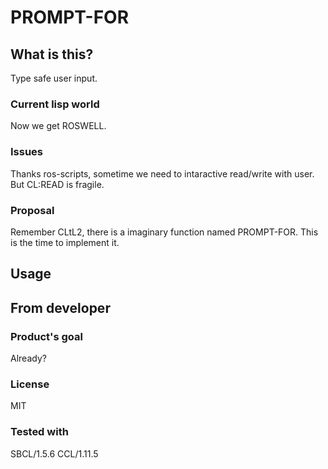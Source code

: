 # PROMPT-FOR
## What is this?
Type safe user input.
### Current lisp world
Now we get ROSWELL.

### Issues
Thanks ros-scripts, sometime we need to intaractive read/write with user.
But CL:READ is fragile.

### Proposal
Remember CLtL2, there is a imaginary function named PROMPT-FOR.
This is the time to implement it.

## Usage

## From developer

### Product's goal
Already?
### License
MIT
### Tested with
SBCL/1.5.6
CCL/1.11.5

